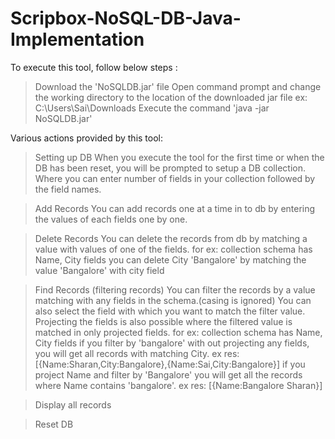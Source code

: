 # Scripbox-NoSQL-DB-Java-Implementation

To execute this tool, follow below steps :

> Download the 'NoSQLDB.jar' file
> Open command prompt and change the working directory to the location of the downloaded jar file ex: C:\Users\Sai\Downloads
> Execute the command 'java -jar NoSQLDB.jar'

Various actions provided by this tool:

> Setting up DB
  When you execute the tool for the first time or when the DB has been reset, you will be prompted to setup a DB collection.
  Where you can enter number of fields in your collection followed by the field names.

> Add Records
  You can add records one at a time in to db by entering the values of each fields one by one.
  
> Delete Records
  You can delete the records from db by matching a value with values of one of the fields.
  for ex: collection schema has Name, City fields
  you can delete City 'Bangalore' by matching the value 'Bangalore' with city field
  
> Find Records (filtering records)
  You can filter the records by a value matching with any fields in the schema.(casing is ignored)
  You can also select the field with which you want to match the filter value.
  Projecting the fields is also possible where the filtered value is matched in only projected fields.
  for ex: collection schema has Name, City fields
          if you filter by 'bangalore' with out projecting any fields, you will get all records with matching City.
            ex res: [{Name:Sharan,City:Bangalore},{Name:Sai,City:Bangalore}]
          if you project Name and filter by 'Bangalore' you will get all the records where Name contains 'bangalore'.
            ex res: [{Name:Bangalore Sharan}]
            
> Display all records
 
> Reset DB            
  
